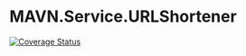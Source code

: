 # MAVN.Service.URLShortener

[![Coverage Status](https://coveralls.io/repos/github/OpenMAVN/MAVN.Service.URLShortener/badge.svg?branch=master)](https://coveralls.io/github/OpenMAVN/MAVN.Service.URLShortener?branch=master)